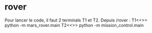 # rover
Pour lancer le code, il faut 2 terminals T1 et T2.
Depuis /rover :
T1<<>> python -m mars_rover.main
T2<<>> python -m mission_control.main